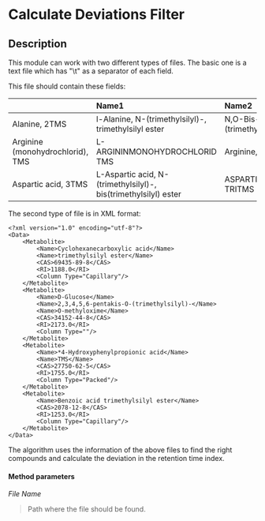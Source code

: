 # Calculate Deviations Filter #

## Description ##

This module can work with two different types of files. The basic one is a text file which has "\t" as a separator of each field.

This file should contain these fields:

|  | Name1 | Name2 | Name3 | Name4 | RT | RI |
|:-|:------|:------|:------|:------|:---|:---|
|Alanine, 2TMS|l-Alanine, N-(trimethylsilyl)-, trimethylsilyl ester|N,O-Bis-(trimethylsilyl)alanine|Alanine, 2TMS|  |400 , 1.35|1117,7|
|Arginine (monohydrochlorid), TMS|L-ARGININMONOHYDROCHLORID TMS|Arginine, TMS|  |  |1005 , 1.78|1634,8|
|Aspartic acid, 3TMS|L-Aspartic acid, N-(trimethylsilyl)-, bis(trimethylsilyl) ester|ASPARTIC ACID-TRITMS|N,N,o'-Tris-(trimethylsilyl)aspartic acid|Aspartic acid, 3TMS|900 , 1.69|1539,9|

The second type of file is in XML format:

```
<?xml version="1.0" encoding="utf-8"?>
<Data>
    <Metabolite>
        <Name>Cyclohexanecarboxylic acid</Name>
        <Name>trimethylsilyl ester</Name>
        <CAS>69435-89-8</CAS>
        <RI>1188.0</RI>
        <Column Type="Capillary"/>
    </Metabolite>
    <Metabolite>
        <Name>D-Glucose</Name>
        <Name>2,3,4,5,6-pentakis-O-(trimethylsilyl)-</Name>
        <Name>O-methyloxime</Name>
        <CAS>34152-44-8</CAS>
        <RI>2173.0</RI>
        <Column Type=""/>
    </Metabolite>
    <Metabolite>
        <Name>*4-Hydroxyphenylpropionic acid</Name>
        <Name>TMS</Name>
        <CAS>27750-62-5</CAS>
        <RI>1755.0</RI>
        <Column Type="Packed"/>
    </Metabolite>
    <Metabolite>
        <Name>Benzoic acid trimethylsilyl ester</Name>
        <CAS>2078-12-8</CAS>
        <RI>1253.0</RI>
        <Column Type="Capillary"/>
    </Metabolite>
</Data>
```

The algorithm uses the information of the above files to find the right compounds and calculate the deviation in the retention time index.

#### Method parameters ####

_File Name_
> Path where the file should be found.